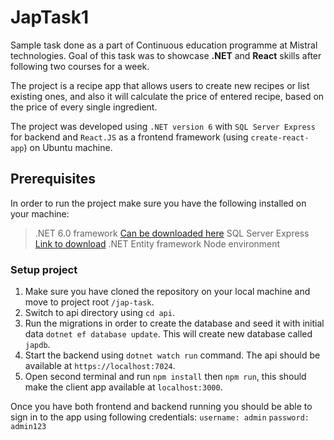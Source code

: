 # JapTask1
Sample task done as a part of Continuous education programme at Mistral technologies. Goal of this task was to showcase **.NET** and **React** skills after following two courses for a week.

The project is a recipe app that allows users to create new recipes or list existing ones, and also it will calculate the price of entered recipe, based on the price of every single ingredient.

The project was developed using `.NET version 6` with `SQL Server Express` for backend and `React.JS` as a frontend framework (using `create-react-app`) on Ubuntu machine.

## Prerequisites 
In order to run the project make sure you have the following installed on your machine:
> .NET 6.0 framework [Can be downloaded here](https://dotnet.microsoft.com/en-us/download)
> SQL Server Express [Link to download](https://www.microsoft.com/en-us/sql-server/sql-server-downloads)
> .NET Entity framework
> Node environment

### Setup project
1. Make sure you have cloned the repository on your local machine and move to project root `/jap-task`.
2. Switch to api directory using `cd api`.
3. Run the migrations in order to create the database and seed it with initial data `dotnet ef database update`. This will create new database called `japdb`.
4. Start the backend using `dotnet watch run` command. The api should be available at `https://localhost:7024`.
5. Open second terminal and run `npm install` then `npm run`, this should make the client app available at `localhost:3000`.

Once you have both frontend and backend running you should be able to sign in to the app using following credentials:
`username: admin`
`password: admin123`